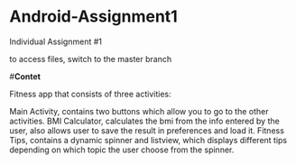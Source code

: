 # Android-Assignment1
Individual Assignment #1

to access files, switch to the master branch

#**Contet**

Fitness app that consists of three activities:

Main Activity, contains two buttons which allow you to go to the other activities.
BMI Calculator, calculates the bmi from the info entered by the user, also allows user to save the result in preferences and load it.
Fitness Tips, contains a dynamic spinner and listview, which displays different tips depending on which topic the user choose from the spinner.
